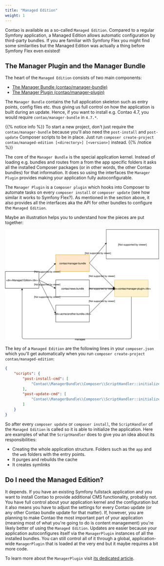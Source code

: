 ```yaml
---
title: "Managed Edition"
weight: 1
---
```


Contao is available as a so-called `Managed Edition`. Compared to a regular Symfony application, a Managed Edition
 allows automatic configuration by third-party bundles.
If you are familiar with Symfony Flex you might find some similarities but the Managed Edition was actually a thing
before Symfony Flex even existed!

## The Manager Plugin and the Manager Bundle

The heart of the `Managed Edition` consists of two main components:

* [The Manager Bundle (contao/manager-bundle)](https://github.com/contao/manager-bundle)
* [The Manager Plugin (contao/manager-plugin)](https://github.com/contao/manager-plugin)

The `Manager Bundle` contains the full application skeleton such as entry points, config files etc. thus giving us full
control on how the application is built during an update. Hence, if you want to install e.g. Contao 4.7, you would require
`contao/manager-bundle` in `4.7.*`.

{{% notice info %}}
To start a new project, don't just require the `contao/manager-bundle` because you'll also need the `post-install` and
`post-update` Composer scripts to be in place. Just run `composer create-project contao/managed-edition [<directory>] [<version>]` instead.
{{% /notice %}}

The core of the `Manager Bundle` is the special application kernel. Instead of loading e.g. bundles and routes from a
from the app specific folders it asks all the installed Composer packages (or in other words, the other Contao bundles)
for that information. It does so using the interfaces the `Manager Plugin` provides making your application fully
autoconfigurable. 

The `Manager Plugin` is a `Composer plugin` which hooks into Composer to automate tasks on every `composer install` or
`composer update` (see how similar it works to Symfony Flex?). As mentioned in the section above, it also provides all
the interfaces aka the API for other bundles to configure the `Managed Edition`.

Maybe an illustration helps you to understand how the pieces are put together:

![Example image](../images/diagrams/managed_edition.svg)

The key of a `Managed Edition` are the following lines in your `composer.json` which you'll get automatically when you
run `composer create-project contao/managed-edition`:

```json
{
    "scripts": {
        "post-install-cmd": [
            "Contao\\ManagerBundle\\Composer\\ScriptHandler::initializeApplication"
        ],
        "post-update-cmd": [
            "Contao\\ManagerBundle\\Composer\\ScriptHandler::initializeApplication"
        ]
    }
}
```

So after every `composer update` or `composer install`, the `ScriptHandler` of the `Managed Edition` is called so it is
able to initialize the application.
Here are examples of what the `ScriptHandler` does to give you an idea about its responsibilities:

* Creating the whole application structure. Folders such as the `app` and the `web` folders with the entry points.
* It purges and rebuilds the cache
* It creates symlinks

## Do I need the Managed Edition?

It depends. If you have an existing Symfony fullstack application and you want to install Contao to provide additional
CMS functionality, probably not. You have full control about your application kernel and the configuration but it also
means you have to adjust the settings for every Contao update (or any other Contao bundle update for that matter).
If, however, you are planning to make Contao the most important part of your application (meaning most of what you're going
to do is content management) you're likely better of using the `Managed Edition`. Updates are easier because your application
autoconfigures itself via the `ManagerPlugin` instances of all the installed bundles. You can still control all of it 
through a global, application-wide `ManagerPlugin` that is loaded at the very end but it maybe requires a bit more code.

To learn more about the `ManagerPlugin` visit [its dedicated article](manager-plugin). 